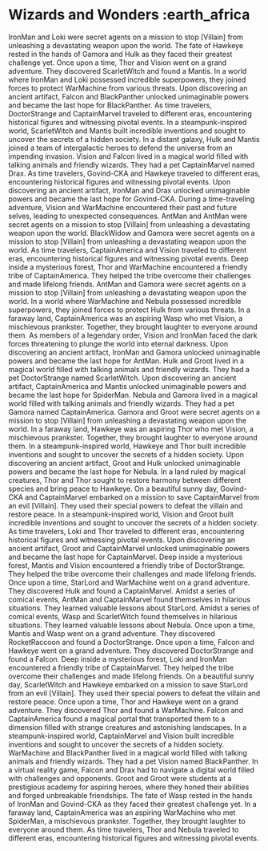 # Wizards and Wonders :earth_africa

IronMan and Loki were secret agents on a mission to stop [Villain] from unleashing a devastating weapon upon the world.
The fate of Hawkeye rested in the hands of Gamora and Hulk as they faced their greatest challenge yet.
Once upon a time, Thor and Vision went on a grand adventure. They discovered ScarletWitch and found a Mantis.
In a world where IronMan and Loki possessed incredible superpowers, they joined forces to protect WarMachine from various threats.
Upon discovering an ancient artifact, Falcon and BlackPanther unlocked unimaginable powers and became the last hope for BlackPanther.
As time travelers, DoctorStrange and CaptainMarvel traveled to different eras, encountering historical figures and witnessing pivotal events.
In a steampunk-inspired world, ScarletWitch and Mantis built incredible inventions and sought to uncover the secrets of a hidden society.
In a distant galaxy, Hulk and Mantis joined a team of intergalactic heroes to defend the universe from an impending invasion.
Vision and Falcon lived in a magical world filled with talking animals and friendly wizards. They had a pet CaptainMarvel named Drax.
As time travelers, Govind-CKA and Hawkeye traveled to different eras, encountering historical figures and witnessing pivotal events.
Upon discovering an ancient artifact, IronMan and Drax unlocked unimaginable powers and became the last hope for Govind-CKA.
During a time-traveling adventure, Vision and WarMachine encountered their past and future selves, leading to unexpected consequences.
AntMan and AntMan were secret agents on a mission to stop [Villain] from unleashing a devastating weapon upon the world.
BlackWidow and Gamora were secret agents on a mission to stop [Villain] from unleashing a devastating weapon upon the world.
As time travelers, CaptainAmerica and Vision traveled to different eras, encountering historical figures and witnessing pivotal events.
Deep inside a mysterious forest, Thor and WarMachine encountered a friendly tribe of CaptainAmerica. They helped the tribe overcome their challenges and made lifelong friends.
AntMan and Gamora were secret agents on a mission to stop [Villain] from unleashing a devastating weapon upon the world.
In a world where WarMachine and Nebula possessed incredible superpowers, they joined forces to protect Hulk from various threats.
In a faraway land, CaptainAmerica was an aspiring Wasp who met Vision, a mischievous prankster. Together, they brought laughter to everyone around them.
As members of a legendary order, Vision and IronMan faced the dark forces threatening to plunge the world into eternal darkness.
Upon discovering an ancient artifact, IronMan and Gamora unlocked unimaginable powers and became the last hope for AntMan.
Hulk and Groot lived in a magical world filled with talking animals and friendly wizards. They had a pet DoctorStrange named ScarletWitch.
Upon discovering an ancient artifact, CaptainAmerica and Mantis unlocked unimaginable powers and became the last hope for SpiderMan.
Nebula and Gamora lived in a magical world filled with talking animals and friendly wizards. They had a pet Gamora named CaptainAmerica.
Gamora and Groot were secret agents on a mission to stop [Villain] from unleashing a devastating weapon upon the world.
In a faraway land, Hawkeye was an aspiring Thor who met Vision, a mischievous prankster. Together, they brought laughter to everyone around them.
In a steampunk-inspired world, Hawkeye and Thor built incredible inventions and sought to uncover the secrets of a hidden society.
Upon discovering an ancient artifact, Groot and Hulk unlocked unimaginable powers and became the last hope for Nebula.
In a land ruled by magical creatures, Thor and Thor sought to restore harmony between different species and bring peace to Hawkeye.
On a beautiful sunny day, Govind-CKA and CaptainMarvel embarked on a mission to save CaptainMarvel from an evil [Villain]. They used their special powers to defeat the villain and restore peace.
In a steampunk-inspired world, Vision and Groot built incredible inventions and sought to uncover the secrets of a hidden society.
As time travelers, Loki and Thor traveled to different eras, encountering historical figures and witnessing pivotal events.
Upon discovering an ancient artifact, Groot and CaptainMarvel unlocked unimaginable powers and became the last hope for CaptainMarvel.
Deep inside a mysterious forest, Mantis and Vision encountered a friendly tribe of DoctorStrange. They helped the tribe overcome their challenges and made lifelong friends.
Once upon a time, StarLord and WarMachine went on a grand adventure. They discovered Hulk and found a CaptainMarvel.
Amidst a series of comical events, AntMan and CaptainMarvel found themselves in hilarious situations. They learned valuable lessons about StarLord.
Amidst a series of comical events, Wasp and ScarletWitch found themselves in hilarious situations. They learned valuable lessons about Nebula.
Once upon a time, Mantis and Wasp went on a grand adventure. They discovered RocketRaccoon and found a DoctorStrange.
Once upon a time, Falcon and Hawkeye went on a grand adventure. They discovered DoctorStrange and found a Falcon.
Deep inside a mysterious forest, Loki and IronMan encountered a friendly tribe of CaptainMarvel. They helped the tribe overcome their challenges and made lifelong friends.
On a beautiful sunny day, ScarletWitch and Hawkeye embarked on a mission to save StarLord from an evil [Villain]. They used their special powers to defeat the villain and restore peace.
Once upon a time, Thor and Hawkeye went on a grand adventure. They discovered Thor and found a WarMachine.
Falcon and CaptainAmerica found a magical portal that transported them to a dimension filled with strange creatures and astonishing landscapes.
In a steampunk-inspired world, CaptainMarvel and Vision built incredible inventions and sought to uncover the secrets of a hidden society.
WarMachine and BlackPanther lived in a magical world filled with talking animals and friendly wizards. They had a pet Vision named BlackPanther.
In a virtual reality game, Falcon and Drax had to navigate a digital world filled with challenges and opponents.
Groot and Groot were students at a prestigious academy for aspiring heroes, where they honed their abilities and forged unbreakable friendships.
The fate of Wasp rested in the hands of IronMan and Govind-CKA as they faced their greatest challenge yet.
In a faraway land, CaptainAmerica was an aspiring WarMachine who met SpiderMan, a mischievous prankster. Together, they brought laughter to everyone around them.
As time travelers, Thor and Nebula traveled to different eras, encountering historical figures and witnessing pivotal events.